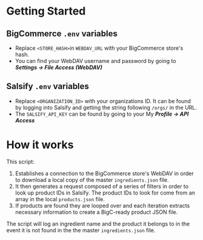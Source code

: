 # Getting Started

## BigCommerce `.env` variables
- Replace `<STORE_HASH>`in `WEBDAV_URL` with your BigCommerce store's hash.
- You can find your WebDAV username and password by going to _**Settings -> File Access (WebDAV)**_

## Salsify `.env` variables
- Replace `<ORGANIZATION_ID>` with your organizations ID. It can be found by logging into Salsify and getting the string following `/orgs/` in the URL.
- The `SALSIFY_API_KEY` can be found by going to your My _**Profile -> API Access**_

# How it works
This script:
1. Establishes a connection to the BigCommerce store's WebDAV in order to download a local copy of the master `ingredients.json` file.
2. It then generates a request composed of a series of filters in order to look up product IDs in Salsify. The product IDs to look for come from an array in the local `products.json` file.
3. If products are found they are looped over and each iteration extracts necessary information to create a BigC-ready product JSON file.

The script will log an ingredient name and the product it belongs to in the event it is not found in the the master `ingredients.json` file.